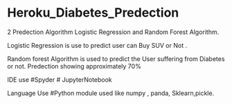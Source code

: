 # Heroku_Diabetes_Predection

2 Predection Algorithm Logistic Regression and Random Forest Algorithm.

Logistic Regression is use to predict user can Buy SUV or Not .

Random forest Algorithm is used to predict the User suffering from Diabetes or not. Predection showing approximately 70%

IDE use #Spyder # JupyterNotebook

Language Use #Python module used like numpy , panda, Sklearn,pickle.




